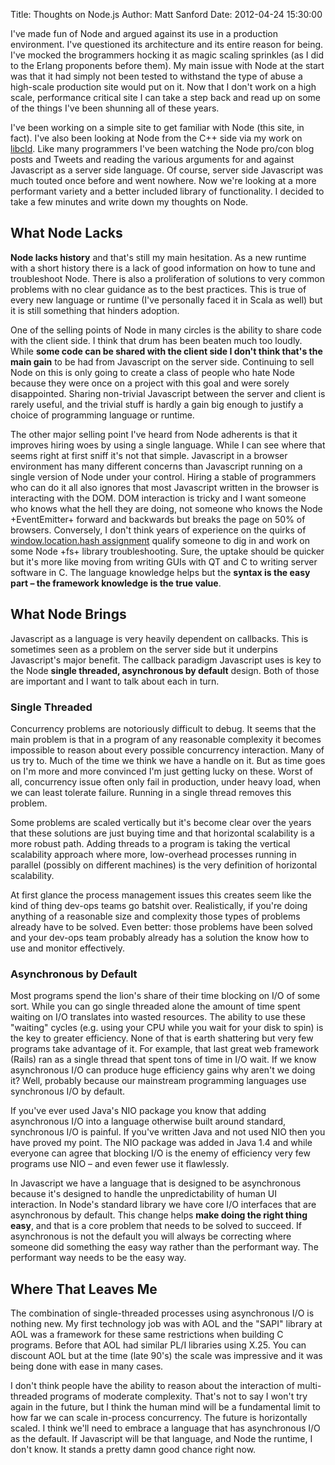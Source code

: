 Title: Thoughts on Node.js
Author: Matt Sanford
Date: 2012-04-24 15:30:00

I've made fun of Node and argued against its use in a production environment. I've questioned its architecture and its entire reason for being. I've mocked the brogrammers hocking it as magic scaling sprinkles (as I did to the Erlang proponents before them). My main issue with Node at the start was that it had simply not been tested to withstand the type of abuse a high-scale production site would put on it. Now that I don't work on a high scale, performance critical site I can take a step back and read up on some of the things I've been shunning all of these years.

I've been working on a simple site to get familiar with Node (this site, in fact). I've also been looking at Node from the C++ side via my work on [libcld](https://github.com/mzsanford/cld). Like many programmers I've been watching the Node pro/con blog posts and Tweets and reading the various arguments for and against Javascript as a server side language. Of course, server side Javascript was much touted once before and went nowhere. Now we're looking at a more performant variety and a better included library of functionality. I decided to take a few minutes and write down my thoughts on Node.

## What Node Lacks

**Node lacks history** and that's still my main hesitation. As a new runtime with a short history there is a lack of good information on how to tune and troubleshoot Node. There is also a proliferation of solutions to very common problems with no clear guidance as to the best practices. This is true of every new language or runtime (I've personally faced it in Scala as well) but it is still something that hinders adoption.

One of the selling points of Node in many circles is the ability to share code with the client side. I think that drum has been beaten much too loudly. While **some code can be shared with the client side I don't think that's the main gain** to be had from Javascript on the server side. Continuing to sell Node on this is only going to create a class of people who hate Node because they were once on a project with this goal and were sorely disappointed. Sharing non-trivial Javascript between the server and client is rarely useful, and the trivial stuff is hardly a gain big enough to justify a choice of programming language or runtime.

The other major selling point I've heard from Node adherents is that it improves hiring woes by using a single language. While I can see where that seems right at first sniff it's not that simple. Javascript in a browser environment has many different concerns than Javascript running on a single version of Node under your control. Hiring a stable of programmers who can do it all also ignores that most Javascript written in the browser is interacting with the DOM. DOM interaction is tricky and I want someone who knows what the hell they are doing, not someone who knows the Node +EventEmitter+ forward and backwards but breaks the page on 50% of browsers. Conversely, I don't think years of experience on the quirks of [window.location.hash assignment](http://mzsanford.com/blog/sufferin-safari-version-quirks) qualify someone to dig in and work on some Node +fs+ library troubleshooting. Sure, the uptake should be quicker but it's more like moving from writing GUIs with QT and C to writing server software in C. The language knowledge helps but the **syntax is the easy part – the framework knowledge is the true value**.

## What Node Brings

Javascript as a language is very heavily dependent on callbacks. This is sometimes seen as a problem on the server side but it underpins Javascript's major benefit. The callback paradigm Javascript uses is key to the Node **single threaded, asynchronous by default** design. Both of those are important and I want to talk about each in turn.

### Single Threaded

Concurrency problems are notoriously difficult to debug. It seems that the main problem is that in a program of any reasonable complexity it becomes impossible to reason about every possible concurrency interaction. Many of us try to. Much of the time we think we have a handle on it. But as time goes on I'm more and more convinced I'm just getting lucky on these. Worst of all, concurrency issue often only fail in production, under heavy load, when we can least tolerate failure. Running in a single thread removes this problem.

Some problems are scaled vertically but it's become clear over the years that these solutions are just buying time and that horizontal scalability is a more robust path. Adding threads to a program is taking the vertical scalability approach where more, low-overhead processes running in parallel (possibly on different machines) is the very definition of horizontal scalability.

At first glance the process management issues this creates seem like the kind of thing dev-ops teams go batshit over. Realistically, if you're doing anything of a reasonable size and complexity those types of problems already have to be solved. Even better: those problems have been solved and your dev-ops team probably already has a solution the know how to use and monitor effectively.

### Asynchronous by Default

Most programs spend the lion's share of their time blocking on I/O of some sort. While you can go single threaded alone the amount of time spent waiting on I/O translates into wasted resources. The ability to use these "waiting" cycles (e.g. using your CPU while you wait for your disk to spin) is the key to greater efficiency. None of that is earth shattering but very few programs take advantage of it. For example, that last great web framework (Rails) ran as a single thread that spent tons of time in I/O wait. If we know asynchronous I/O can produce huge efficiency gains why aren't we doing it? Well, probably because our mainstream programming languages use synchronous I/O by default.

If you've ever used Java's NIO package you know that adding asynchronous I/O into a language otherwise built around standard, synchronous I/O is painful. If you've written Java and not used NIO then you have proved my point. The NIO package was added in Java 1.4 and while everyone can agree that blocking I/O is the enemy of efficiency very few programs use NIO – and even fewer use it flawlessly.

In Javascript we have a language that is designed to be asynchronous because it's designed to handle the unpredictability of human UI interaction. In Node's standard library we have core I/O interfaces that are asynchronous by default. This change helps **make doing the right thing easy**, and that is a core problem that needs to be solved to succeed. If asynchronous is not the default you will always be correcting where someone did something the easy way rather than the performant way. The performant way needs to be the easy way.

## Where That Leaves Me

The combination of single-threaded processes using asynchronous I/O is nothing new. My first technology job was with AOL and the "SAPI" library at AOL was a framework for these same restrictions when building C programs. Before that AOL had similar PL/I libraries using X.25. You can discount AOL but at the time (late 90's) the scale was impressive and it was being done with ease in many cases.

I don't think people have the ability to reason about the interaction of multi-threaded programs of moderate complexity. That's not to say I won't try again in the future, but I think the human mind will be a fundamental limit to how far we can scale in-process concurrency. The future is horizontally scaled. I think we'll need to embrace a language that has asynchronous I/O as the default. If Javascript will be that language, and Node the runtime, I don't know. It stands a pretty damn good chance right now.